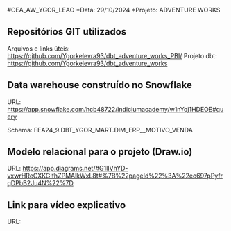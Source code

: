 #CEA_AW_YGOR_LEAO
*Data: 29/10/2024
*Projeto: ADVENTURE WORKS
 

## Repositórios GIT utilizados

Arquivos e links úteis: https://github.com/Ygorkelevra93/dbt_adventure_works_PBI/
Projeto dbt: https://github.com/Ygorkelevra93/dbt_adventure_works



## Data warehouse construído no Snowflake

URL: 
https://app.snowflake.com/hcb48722/indiciumacademy/w1nYqj1HDEOE#query

Schema: FEA24_9.DBT_YGOR_MART.DIM_ERP__MOTIVO_VENDA

## Modelo relacional para o projeto (Draw.io)
URL: https://app.diagrams.net/#G1lIVhYD-vxwrHReCXKGIfhZPMAlkWxL8t#%7B%22pageId%22%3A%22eo697pPyfrqDPbB2Ju4N%22%7D

## Link para vídeo explicativo
URL: 
